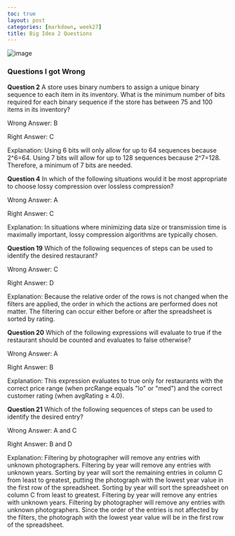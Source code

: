 ```yaml
---
toc: true
layout: post
categories: [markdown, week27]
title: Big Idea 2 Questions
---
```


![image](https://user-images.githubusercontent.com/111464920/227345731-c4914dfe-9f22-4612-a263-997ffc496025.png)

### Questions I got Wrong

**Question 2** A store uses binary numbers to assign a unique binary sequence to each item in its inventory. What is the minimum number of bits required for each binary sequence if the store has between 75 and 100 items in its inventory?

Wrong Answer: B

Right Answer: C

Explanation: Using 6 bits will only allow for up to 64 sequences because 2^6=64. Using 7 bits will allow for up to 128 sequences because 2^7=128. Therefore, a minimum of 7 bits are needed.

**Question 4** In which of the following situations would it be most appropriate to choose lossy compression over lossless compression?

Wrong Answer: A

Right Answer: C

Explanation: In situations where minimizing data size or transmission time is maximally important, lossy compression algorithms are typically chosen.

**Question 19** Which of the following sequences of steps can be used to identify the desired restaurant?

Wrong Answer: C

Right Answer: D

Explanation: Because the relative order of the rows is not changed when the filters are applied, the order in which the actions are performed does not matter. The filtering can occur either before or after the spreadsheet is sorted by rating.

**Question 20** Which of the following expressions will evaluate to true if the restaurant should be counted and evaluates to false otherwise?

Wrong Answer: A

Right Answer: B

Explanation: This expression evaluates to true only for restaurants with the correct price range (when prcRange equals "lo" or "med") and the correct customer rating (when avgRating ≥ 4.0).

**Question 21** Which of the following sequences of steps can be used to identify the desired entry?

Wrong Answer: A and C

Right Answer: B and D

Explanation: Filtering by photographer will remove any entries with unknown photographers. Filtering by year will remove any entries with unknown years. Sorting by year will sort the remaining entries in column C from least to greatest, putting the photograph with the lowest year value in the first row of the spreadsheet. Sorting by year will sort the spreadsheet on column C from least to greatest. Filtering by year will remove any entries with unknown years. Filtering by photographer will remove any entries with unknown photographers. Since the order of the entries is not affected by the filters, the photograph with the lowest year value will be in the first row of the spreadsheet.